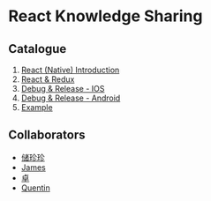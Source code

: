 # React Knowledge Sharing

## Catalogue

1. [React (Native) Introduction]()
1. [React & Redux](./react_and_redux.md)
1. [Debug & Release - IOS]()
1. [Debug & Release - Android]()
1. [Example]()

## Collaborators
- [储珍珍](https://github.com/czzweb)
- [James](https://github.com/jetango)
- [卓](https://github.com/zhuo87)
- [Quentin](https://github.com/quentinyang)
